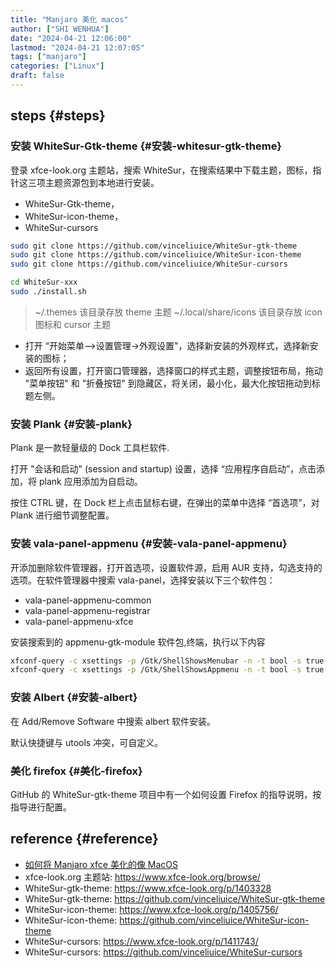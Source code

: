 ```yaml
---
title: "Manjaro 美化 macos"
author: ["SHI WENHUA"]
date: "2024-04-21 12:06:00"
lastmod: "2024-04-21 12:07:05"
tags: ["manjaro"]
categories: ["Linux"]
draft: false
---
```


## steps {#steps}


### 安装 WhiteSur-Gtk-theme {#安装-whitesur-gtk-theme}

登录 xfce-look.org 主题站，搜索 WhiteSur，在搜索结果中下载主题，图标，指针这三项主题资源包到本地进行安装。

-   WhiteSur-Gtk-theme，
-   WhiteSur-icon-theme，
-   WhiteSur-cursors

<!--listend-->

```bash
sudo git clone https://github.com/vinceliuice/WhiteSur-gtk-theme
sudo git clone https://github.com/vinceliuice/WhiteSur-icon-theme
sudo git clone https://github.com/vinceliuice/WhiteSur-cursors

cd WhiteSur-xxx
sudo ./install.sh
```

> ~/.themes                      该目录存放 theme 主题
> ~/.local/share/icons 该目录存放 icon 图标和 cursor 主题

-   打开 “开始菜单--&gt;设置管理-&gt;外观设置"，选择新安装的外观样式，选择新安装的图标；
-   返回所有设置，打开窗口管理器，选择窗口的样式主题，调整按钮布局，拖动 "菜单按钮" 和 "折叠按钮" 到隐藏区，将关闭，最小化，最大化按钮拖动到标题左侧。


### 安装 Plank {#安装-plank}

Plank 是一款轻量级的 Dock 工具栏软件.

打开 "会话和启动" (session and startup) 设置，选择 “应用程序自启动”，点击添加，将 plank 应用添加为自启动。

按住 CTRL 键，在 Dock 栏上点击鼠标右键，在弹出的菜单中选择 “首选项”，对 Plank 进行细节调整配置。


### 安装 vala-panel-appmenu {#安装-vala-panel-appmenu}

开添加删除软件管理器，打开首选项，设置软件源，启用 AUR 支持，勾选支持的选项。在软件管理器中搜索 vala-panel，选择安装以下三个软件包：

-   vala-panel-appmenu-common
-   vala-panel-appmenu-registrar
-   vala-panel-appmenu-xfce

安装搜索到的 appmenu-gtk-module 软件包,终端，执行以下内容

```bash
xfconf-query -c xsettings -p /Gtk/ShellShowsMenubar -n -t bool -s true
xfconf-query -c xsettings -p /Gtk/ShellShowsAppmenu -n -t bool -s true
```


### 安装 Albert {#安装-albert}

在 Add/Remove Software 中搜索 albert 软件安装。

默认快捷键与 utools 冲突，可自定义。


### 美化 firefox {#美化-firefox}

GitHub 的 WhiteSur-gtk-theme 项目中有一个如何设置 Firefox 的指导说明，按指导进行配置。


## reference {#reference}

-   [如何将 Manjaro xfce 美化的像 MacOS](https://mp.weixin.qq.com/s/sv7V5Hc8IGnmAPG_kki5-w)
-   xfce-look.org 主题站: <https://www.xfce-look.org/browse/>
-   WhiteSur-gtk-theme: <https://www.xfce-look.org/p/1403328>
-   WhiteSur-gtk-theme: <https://github.com/vinceliuice/WhiteSur-gtk-theme>
-   WhiteSur-icon-theme: <https://www.xfce-look.org/p/1405756/>
-   WhiteSur-icon-theme: <https://github.com/vinceliuice/WhiteSur-icon-theme>
-   WhiteSur-cursors: <https://www.xfce-look.org/p/1411743/>
-   WhiteSur-cursors: <https://github.com/vinceliuice/WhiteSur-cursors>
